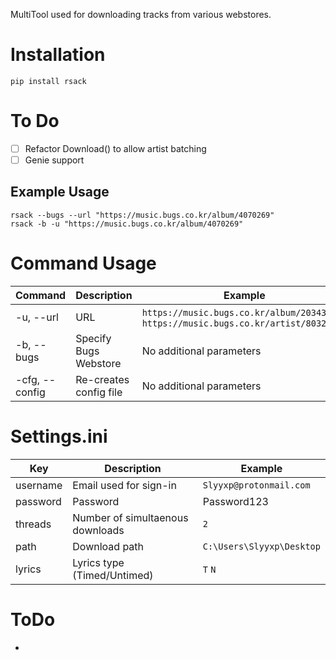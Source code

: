 MultiTool used for downloading tracks from various webstores.

# Installation
```
pip install rsack
```
# To Do
- [ ] Refactor Download() to allow artist batching  
- [ ] Genie support

## Example Usage
```
rsack --bugs --url "https://music.bugs.co.kr/album/4070269"
rsack -b -u "https://music.bugs.co.kr/album/4070269"
```

# Command Usage
Command  | Description  | Example
------------- | ------------- | -------------
-u, --url | URL  | `https://music.bugs.co.kr/album/20343816`, `https://music.bugs.co.kr/artist/80327433`
-b, --bugs | Specify Bugs Webstore | No additional parameters
-cfg, --config | Re-creates config file | No additional parameters

# Settings.ini
Key  | Description  | Example
------------- | ------------- | -------------
username | Email used for sign-in  | `Slyyxp@protonmail.com`
password | Password | Password123
threads | Number of simultaenous downloads | `2`
path | Download path | `C:\Users\Slyyxp\Desktop`
lyrics | Lyrics type (Timed/Untimed) | `T` `N`

# ToDo
- 
